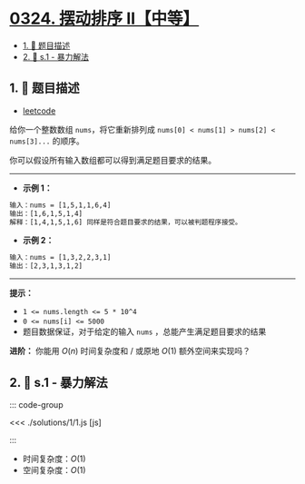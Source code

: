 # [0324. 摆动排序 II【中等】](https://github.com/tnotesjs/TNotes.leetcode/tree/main/notes/0324.%20%E6%91%86%E5%8A%A8%E6%8E%92%E5%BA%8F%20II%E3%80%90%E4%B8%AD%E7%AD%89%E3%80%91)

<!-- region:toc -->

- [1. 📝 题目描述](#1--题目描述)
- [2. 🎯 s.1 - 暴力解法](#2--s1---暴力解法)

<!-- endregion:toc -->

## 1. 📝 题目描述

- [leetcode](https://leetcode.cn/problems/wiggle-sort-ii/)

给你一个整数数组 `nums`，将它重新排列成 `nums[0] < nums[1] > nums[2] < nums[3]...` 的顺序。

你可以假设所有输入数组都可以得到满足题目要求的结果。

---

- **示例 1：**

```txt
输入：nums = [1,5,1,1,6,4]
输出：[1,6,1,5,1,4]
解释：[1,4,1,5,1,6] 同样是符合题目要求的结果，可以被判题程序接受。
```

- **示例 2：**

```txt
输入：nums = [1,3,2,2,3,1]
输出：[2,3,1,3,1,2]
```

---

**提示：**

- `1 <= nums.length <= 5 * 10^4`
- `0 <= nums[i] <= 5000`
- 题目数据保证，对于给定的输入 `nums` ，总能产生满足题目要求的结果

**进阶：** 你能用 $O(n)$ 时间复杂度和 / 或原地 $O(1)$ 额外空间来实现吗？

## 2. 🎯 s.1 - 暴力解法

::: code-group

<<< ./solutions/1/1.js [js]

:::

- 时间复杂度：$O(1)$
- 空间复杂度：$O(1)$
